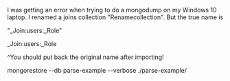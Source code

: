 I was getting an error when trying to do a mongodump on my Windows 10 laptop. I renamed a joins collection "Renamecollection". But the true name is

"\_Join:users:\_Role"

\_Join:users:\_Role

^You should put back the original name after importing!

mongorestore --db parse-example --verbose ./parse-example/
